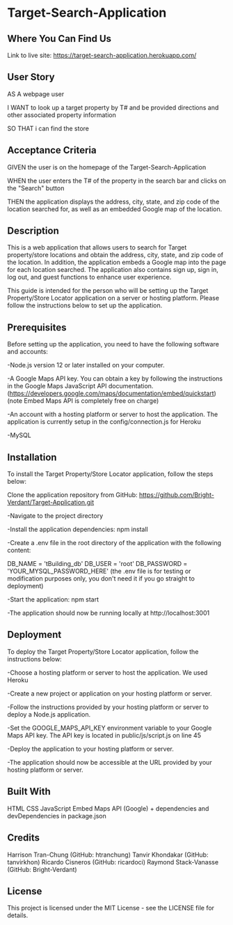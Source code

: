 # Target-Search-Application




## Where You Can Find Us


Link to live site: https://target-search-application.herokuapp.com/

## User Story

AS A webpage user 

I WANT to look up a target property by T# and be provided directions and other associated property information

SO THAT i can find the store


## Acceptance Criteria

GIVEN the user is on the homepage of the Target-Search-Application

WHEN the user enters the T# of the property in the search bar and clicks on the "Search" button

THEN the application displays the address, city, state, and zip code of the location searched for, as well as an embedded Google map of the location.


## Description

This is a web application that allows users to search for Target property/store locations and obtain the address, city, state, and zip code of the location. In addition, the application embeds a Google map into the page for each location searched. The application also contains sign up, sign in, log out, and guest functions to enhance user experience.

This guide is intended for the person who will be setting up the Target Property/Store Locator application on a server or hosting platform. Please follow the instructions below to set up the application.


## Prerequisites
Before setting up the application, you need to have the following software and accounts:

-Node.js version 12 or later installed on your computer.

-A Google Maps API key. You can obtain a key by following the instructions in the Google Maps JavaScript API documentation. (https://developers.google.com/maps/documentation/embed/quickstart)         (note Embed Maps API is completely free on charge)

-An account with a hosting platform or server to host the application. The application is currently setup in the config/connection.js for Heroku

-MySQL


## Installation
To install the Target Property/Store Locator application, follow the steps below:

Clone the application repository from GitHub: https://github.com/Bright-Verdant/Target-Application.git

-Navigate to the project directory

-Install the application dependencies: npm install

-Create a .env file in the root directory of the application with the following content:

DB_NAME = 'tBuilding_db'
DB_USER = 'root'
DB_PASSWORD = 'YOUR_MYSQL_PASSWORD_HERE' (the .env file is for testing or modification purposes only, you don't need it if you go straight to deployment)

-Start the application: npm start

-The application should now be running locally at http://localhost:3001


## Deployment
To deploy the Target Property/Store Locator application, follow the instructions below:

-Choose a hosting platform or server to host the application. We used Heroku

-Create a new project or application on your hosting platform or server.

-Follow the instructions provided by your hosting platform or server to deploy a Node.js application.

-Set the GOOGLE_MAPS_API_KEY environment variable to your Google Maps API key. The API key is located in public/js/script.js on line 45

-Deploy the application to your hosting platform or server.

-The application should now be accessible at the URL provided by your hosting platform or server.


## Built With
HTML
CSS
JavaScript
Embed Maps API (Google)
+
dependencies and devDependencies in package.json

## Credits


Harrison Tran-Chung (GitHub: htranchung)
Tanvir Khondakar (GitHub: tanvirkhon)
Ricardo Cisneros (GitHub: ricardoci)
Raymond Stack-Vanasse (GitHub: Bright-Verdant)


## License
This project is licensed under the MIT License - see the LICENSE file for details.



